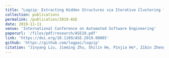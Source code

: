 ```yaml
---
title: "Logzip: Extracting Hidden Structures via Iterative Clustering for Log Compression"
collection: publications
permalink: /publication/2019-ASE
date: 2019-11-11
venue: 'International Conference on Automated Software Engineering'
paperurl: '/files/pdf/research/ASE19.pdf'
link: 'https://doi.org/10.1109/ASE.2019.00085'
github: 'https://github.com/logpai/logzip'
citation: "Jinyang Liu, Jieming Zhu, Shilin He, Pinjia He*, Zibin Zheng, Michael R. Lyu. <br><i>ASE'19: International Conference on Automated Software Engineering</i>"
---
```

